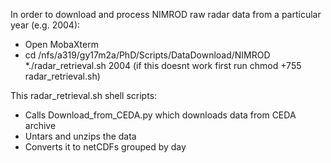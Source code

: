 In order to download and process NIMROD raw radar data from a particular year (e.g. 2004):
  * Open MobaXterm
  * cd /nfs/a319/gy17m2a/PhD/Scripts/DataDownload/NIMROD
  *./radar_retrieval.sh 2004 (if this doesnt work first run chmod +755 radar_retrieval.sh)

This radar_retrieval.sh shell scripts:
* Calls Download_from_CEDA.py which downloads data from CEDA archive
* Untars and unzips the data
* Converts it to netCDFs grouped by day
